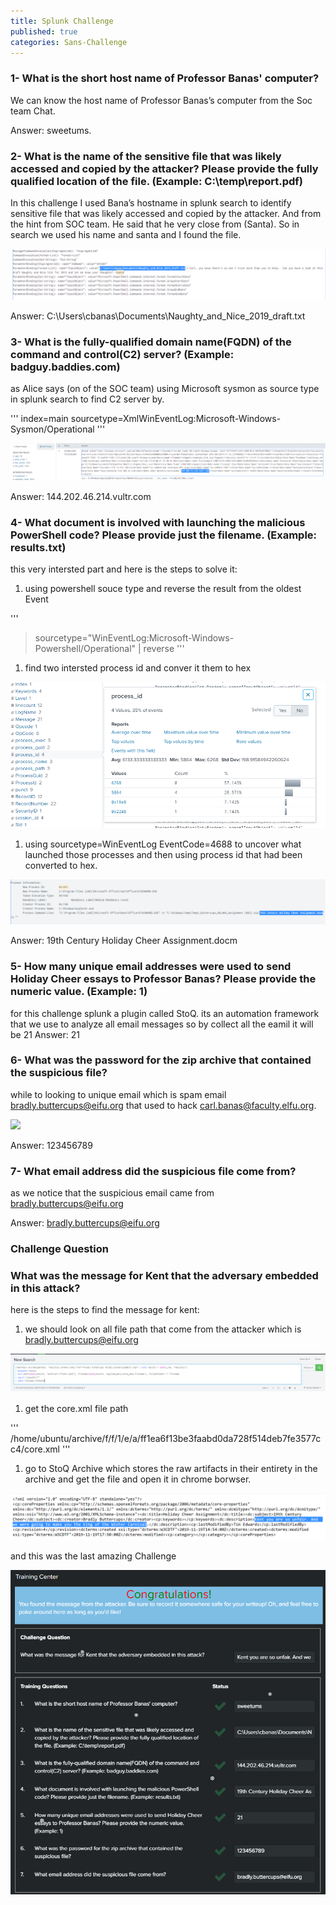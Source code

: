 ```yaml
---
title: Splunk Challenge
published: true
categories: Sans-Challenge
---
```


### [](#header-3)1- What is the short host name of Professor Banas' computer?

We can know the host name of Professor Banas’s computer from the Soc team Chat. 

Answer: sweetums.

### [](#header-3)2- What is the name of the sensitive file that was likely accessed and copied by the attacker? Please provide the fully qualified location of the file. (Example: C:\temp\report.pdf)

In this challenge I used Bana’s hostname in splunk search to identify sensitive file that was likely accessed and copied by the attacker. And from the hint from SOC team. He said that he very close from (Santa). So in search we used his name and santa and I found the file.

![](https://raw.githubusercontent.com/Rado0z/Rado0z.github.io/master/assets/Splunk_1.PNG)

Answer: C:\Users\cbanas\Documents\Naughty_and_Nice_2019_draft.txt

### [](#header-3)3- What is the fully-qualified domain name(FQDN) of the command and control(C2) server? (Example: badguy.baddies.com)

as Alice says (on of the SOC team) using Microsoft sysmon as source type in splunk search to find C2 server by.

'''
index=main sourcetype=XmlWinEventLog:Microsoft-Windows-Sysmon/Operational
'''

![](https://raw.githubusercontent.com/Rado0z/Rado0z.github.io/master/assets/Splunk_2.PNG)

Answer: 144.202.46.214.vultr.com

### [](#header-3)4- What document is involved with launching the malicious PowerShell code? Please provide just the filename. (Example: results.txt)

this very intersted part and here is the steps to solve it:
1. using powershell souce type and reverse the result from the oldest Event

'''
> sourcetype="WinEventLog:Microsoft-Windows-Powershell/Operational" | reverse
'''

1. find two intersted process id and conver it them to hex

![](https://raw.githubusercontent.com/Rado0z/Rado0z.github.io/master/assets/Splunk_3_1.PNG)

1. using sourcetype=WinEventLog EventCode=4688 to uncover what launched those processes and then using process id that had been converted to hex.

![](https://raw.githubusercontent.com/Rado0z/Rado0z.github.io/master/assets/Splunk_3_2.PNG)

Answer: 19th Century Holiday Cheer Assignment.docm

### [](#header-3)5- How many unique email addresses were used to send Holiday Cheer essays to Professor Banas? Please provide the numeric value. (Example: 1)

for this challenge splunk a plugin called StoQ. its an automation framework that we use to analyze all email messages
so by collect all the eamil it will be 21
Answer: 21

### [](#header-3)6- What was the password for the zip archive that contained the suspicious file?

while to looking to unique email which is spam email bradly.buttercups@eifu.org that used to hack carl.banas@faculty.elfu.org.

![](https://raw.githubusercontent.com/Rado0z/Rado0z.github.io/master/assets/Splunk_4.PNG)

Answer: 123456789

### [](#header-3)7- What email address did the suspicious file come from?

as we notice that the suspicious email came from bradly.buttercups@eifu.org

Answer: bradly.buttercups@eifu.org

### [](#header-3)Challenge Question
### [](#header-3)What was the message for Kent that the adversary embedded in this attack?

here is the steps to find the message for kent:
1. we should look on all file path that come from the attacker which is bradly.buttercups@eifu.org

![](https://raw.githubusercontent.com/Rado0z/Rado0z.github.io/master/assets/Splunk_5.PNG)

1. get the core.xml file path

'''
/home/ubuntu/archive/f/f/1/e/a/ff1ea6f13be3faabd0da728f514deb7fe3577cc4/core.xml
'''

1. go to StoQ Archive which stores the raw artifacts in their entirety in the archive and get the file and open it in chrome borwser.

![](https://raw.githubusercontent.com/Rado0z/Rado0z.github.io/master/assets/Splunk_6.PNG)

and this was the last amazing Challenge

![](https://raw.githubusercontent.com/Rado0z/Rado0z.github.io/master/assets/Splunk_7.PNG)

